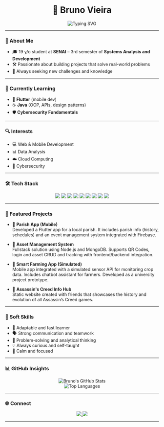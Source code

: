 <h1 align="center"> 🤖 Bruno Vieira</h1>

<p align="center">
  <img src="https://readme-typing-svg.demolab.com?font=Fira+Code&size=24&duration=1500&pause=500&color=FFFFFF&center=true&vCenter=true&multiline=true&width=600&height=80&lines=Systems+Development+Student;Tech+Explorer+%F0%9F%9A%80" alt="Typing SVG" />
</p>

---

### 🧩 About Me

- 🎓 19 y/o student at **SENAI** – 3rd semester of **Systems Analysis and Development**
- 🛠️ Passionate about building projects that solve real-world problems
- 📍 Always seeking new challenges and knowledge

---

### 🧠 Currently Learning

- 📱 **Flutter** (mobile dev)
- ☕ **Java** (OOP, APIs, design patterns)
- 🛡️ **Cybersecurity Fundamentals**

---

### 🔍 Interests

- 💻 Web & Mobile Development
- 📊 Data Analysis
- ☁️ Cloud Computing
- 🔐 Cybersecurity

---

### 🛠 Tech Stack

<p align="center">
  <img src="https://img.shields.io/badge/Linux-111111?style=for-the-badge&logo=linux&logoColor=white"/>
  <img src="https://img.shields.io/badge/Flutter-02569B?style=for-the-badge&logo=flutter&logoColor=white"/>
  <img src="https://img.shields.io/badge/Firebase-181818?style=for-the-badge&logo=firebase&logoColor=FFCA28"/>
  <img src="https://img.shields.io/badge/JavaScript-0d0d0d?style=for-the-badge&logo=javascript&logoColor=F7DF1E"/>
  <img src="https://img.shields.io/badge/Python-181818?style=for-the-badge&logo=python&logoColor=3776AB"/>
  <img src="https://img.shields.io/badge/Java-111111?style=for-the-badge&logo=openjdk&logoColor=ED8B00"/>
  <img src="https://img.shields.io/badge/SQL-222222?style=for-the-badge&logo=mysql&logoColor=white"/>
  <img src="https://img.shields.io/badge/MongoDB-181818?style=for-the-badge&logo=mongodb&logoColor=47A248"/>
  <img src="https://img.shields.io/badge/Dart-181818?style=for-the-badge&logo=dart&logoColor=0175C2"/>
</p>

---

### 💼 Featured Projects

- 📱 **Parish App (Mobile)**  
  Developed a Flutter app for a local parish. It includes parish info (history, schedules) and an event management system integrated with Firebase.

- 🎯 **Asset Management System**  
  Fullstack solution using Node.js and MongoDB. Supports QR Codes, login and asset CRUD and tracking with frontend/backend integration.

- 🌾 **Smart Farming App (Simulated)**  
  Mobile app integrated with a simulated sensor API for monitoring crop data. Includes chatbot assistant for farmers. Developed as a university project prototype.

- 📖 **Assassin's Creed Info Hub**  
  Static website created with friends that showcases the history and evolution of all Assassin’s Creed games.

---

### 🧠 Soft Skills

- 🔄 Adaptable and fast learner  
- 🗣️ Strong communication and teamwork  
- 🧩 Problem-solving and analytical thinking  
- 💡 Always curious and self-taught  
- 🧘 Calm and focused

---

### 📊 GitHub Insights

<p align="center">
  <img src="https://github-readme-stats.vercel.app/api?username=BrunoVieira005&show_icons=true&theme=chartreuse-dark&hide_border=true&rank_icon=github&include_all_commits=true&count_private=true&custom_title=GitHub%20Stats%20" alt="Bruno's GitHub Stats" />
<br>
  <img src="https://github-readme-stats.vercel.app/api/top-langs/?username=BrunoVieira005&layout=compact&theme=chartreuse-dark&hide_border=true" alt="Top Languages"/>
</p>

---

### 🌐 Connect

<p align="center">
  <a href="mailto:brunorv2005@gmail.com">
    <img src="https://img.shields.io/badge/Email-181818?style=for-the-badge&logo=gmail&logoColor=white"/>
  </a>
  <a href="https://www.linkedin.com/in/bruno-vieira-4760152b2/" target="_blank">
    <img src="https://img.shields.io/badge/LinkedIn-181818?style=for-the-badge&logo=linkedin&logoColor=0A66C2"/>
  </a>
</p>

---  
